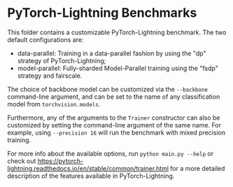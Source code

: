 # PyTorch-Lightning Benchmarks

This folder contains a customizable PyTorch-Lightning benchmark.
The two default configurations are:
- data-parallel: Training in a data-parallel fashion by using the "dp" strategy of PyTorch-Lightning;
- model-parallel: Fully-sharded Model-Parallel training using the "fsdp" strategy and fairscale.

The choice of backbone model can be customized via the `--backbone` command-line argument, and can
be set to the name of any classification model from `torchvision.models`.

Furthermore, any of the arguments to the `Trainer` constructor can also be customized by setting the 
command-line argument of the same name. For example, using `--precision 16` will run the benchmark
with mixed precision training.

For more info about the available options, run `python main.py --help` or check out https://pytorch-lightning.readthedocs.io/en/stable/common/trainer.html for a more detailed description of the features available in PyTorch-Lightning.

